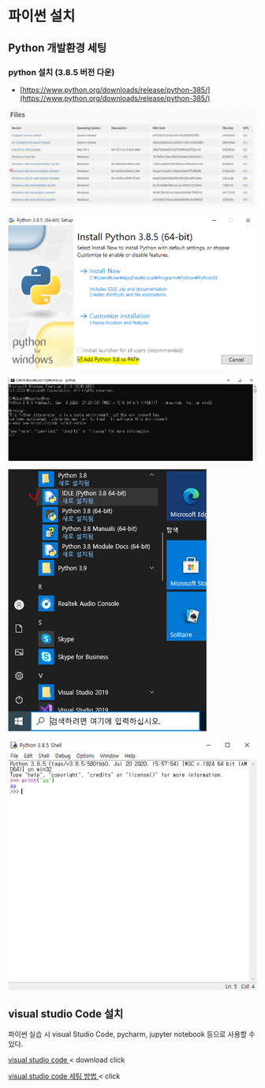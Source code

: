 # 파이썬 설치

## Python 개발환경 세팅

### python 설치 \(3.8.5 버전 다운\)

* [https://www.python.org/downloads/release/python-385/](https://www.python.org/downloads/release/python-385/)

![executable installer](.gitbook/assets/image%20%282%29.png)

![PATH &#xCCB4;&#xD06C; &#xD6C4; install Now &#xD074;&#xB9AD; ](.gitbook/assets/image%20%283%29.png)

![window + R -&amp;gt; cmd -&amp;gt; python &#xC785;&#xB825; &#xD6C4; 3.8.5 &#xBC84;&#xC804; &#xC124;&#xCE58; &#xD655;&#xC778;    ](.gitbook/assets/image%20%285%29.png)

![IDLE &#xC2E4;&#xD589; ](.gitbook/assets/image%20%286%29.png)

![&#xAC00;&#xC7A5; &#xAE30;&#xBCF8;&#xC801;&#xC73C;&#xB85C; &#xC4F0;&#xC774;&#xB294; &#xD30C;&#xC774;&#xC36C; &#xD234;](.gitbook/assets/image%20%287%29.png)

## visual studio Code 설치 

파이썬 실습 시 visual Studio Code, pycharm, jupyter notebook 등으로 사용할 수 있다. 

[visual studio  code ](https://code.visualstudio.com/docs/?dv=win)&lt; download click

[visual studio code 세팅 방법 ](https://yjshin.tistory.com/entry/Python-%ED%8C%8C%EC%9D%B4%EC%8D%AC-Visual-Studio-Code-%EA%B0%9C%EB%B0%9C-%ED%99%98%EA%B2%BD-%EA%B5%AC%EC%B6%95)&lt; click





